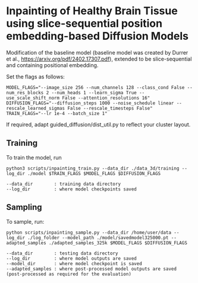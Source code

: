 
# Inpainting of Healthy Brain Tissue using slice-sequential position embedding-based Diffusion Models

Modification of the baseline model (baseline model was created by Durrer et al., https://arxiv.org/pdf/2402.17307.pdf), extended to be slice-sequential and containing positional embedding.

Set the flags as follows:
```
MODEL_FLAGS="--image_size 256 --num_channels 128 --class_cond False --num_res_blocks 2 --num_heads 1 --learn_sigma True --use_scale_shift_norm False --attention_resolutions 16"
DIFFUSION_FLAGS="--diffusion_steps 1000 --noise_schedule linear --rescale_learned_sigmas False --rescale_timesteps False"
TRAIN_FLAGS="--lr 1e-4 --batch_size 1"
```
If required, adapt guided_diffusion/dist_util.py to reflect your cluster layout.

## Training

To train the model, run
```
python3 scripts/inpainting_train.py --data_dir ./data_3d/training --log_dir ./model $TRAIN_FLAGS $MODEL_FLAGS $DIFFUSION_FLAGS

--data_dir        : training data directory
--log_dir         : where model checkpoints saved

```

## Sampling

To sample, run:
```
python scripts/inpainting_sample.py --data_dir /home/user/data --log_dir ./log_folder --model_path ./model/savedmodel325000.pt --adapted_samples ./adapted_samples_325k $MODEL_FLAGS $DIFFUSION_FLAGS

--data_dir        : testing data directory
--log_dir         : where model outputs are saved
--model_dir       : where model checkpoint is saved
--adapted_samples : where post-processed model outputs are saved (post-processed as required for the evaluation)

```
